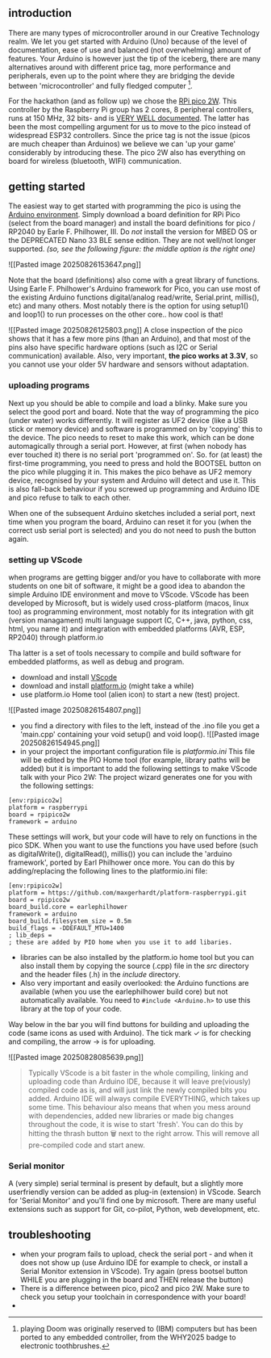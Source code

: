 ## introduction
There are many types of microcontroller around in our Creative Technology realm. We let you get started with Arduino (Uno) because of the level of documentation, ease of use and balanced (not overwhelming) amount of features. Your Arduino is however just the tip of the iceberg, there are many alternatives around with different price tag, more performance and peripherals, even up to the point where they are bridging the devide between 'microcontroller' and fully fledged computer [^1]. 

For the hackathon (and as follow up) we chose the [RPi pico 2W](https://www.raspberrypi.com/products/raspberry-pi-pico-2/). This controller by the Raspberry Pi group has 2 cores, 8 peripheral controllers, runs at 150 MHz, 32 bits- and is [VERY WELL documented](https://datasheets.raspberrypi.com/picow/pico-2-w-datasheet.pdf). The latter has been the most compelling argument for us to move to the pico instead of widespread ESP32 controllers. Since the price tag is not the issue (picos are much cheaper than Arduinos) we believe we can 'up your game' considerably by introducing these. The pico 2W also has everything on board for wireless (bluetooth, WIFI) communication. 

## getting started
The easiest way to get started with programming the pico is using the [Arduino environment](https://www.arduino.cc/en/software/). Simply download a board definition for RPi Pico (select from the board manager) and install the board definitions for pico / RP2040 by Earle F. Philhower, III. Do *not* install the version for MBED OS or the DEPRECATED Nano 33 BLE sense edition. They are not well/not longer supported. *(so, see the following figure: the middle option is the right one)*

![[Pasted image 20250826153647.png]]

Note that the board (definitions) also come with a great library of functions. Using Earle F. Philhower's Arduino framework for Pico, you can use most of the existing Arduino functions digital/analog read/write, Serial.print, millis(), etc) and many others. Most notably there is the option for using setup1() and loop1() to run processes on the other core.. how cool is that!

![[Pasted image 20250826125803.png]]
A close inspection of the pico shows that it has a few more pins (than an Arduino), and that most of the pins also have specific hardware options (such as I2C or Serial communication) available. Also, very important, **the pico works at 3.3V**, so you cannot use your older 5V hardware and sensors without adaptation. 

### uploading programs
Next up you should be able to compile and load a blinky. Make sure you select the good port and board. Note that the way of programming the pico (under water) works differently. It will register as UF2 device (like a USB stick or memory device) and software is programmed on by 'copying' this to the device. The pico needs to reset to make this work, which can be done automagically through a serial port. However, at first (when nobody has ever touched it) there is no serial port 'programmed on'. So. for (at least) the first-time programming, you need to press and hold the BOOTSEL button on the pico while plugging it in. This makes the pico behave as UF2 memory device, recognised by your system and Arduino will detect and use it. This is also fall-back behaviour if you screwed up programming and Arduino IDE and pico refuse to talk to each other. 

When one of the subsequent Arduino sketches included a serial port, next time when you program the board, Arduino can reset it for you (when the correct usb serial port is selected) and you do not need to push the button again.

### setting up VScode
when programs are getting bigger and/or you have to collaborate with more students on one bit of software, it might be a good idea to abandon the simple Arduino IDE environment and move to VScode. VScode has been developed by Microsoft, but is widely used cross-platform (macos, linux too) as programming environment, most notably for its integration with git (version managament) multi language support (C, C++, java, python, css, html, you name it) and integration with embedded platforms (AVR, ESP, RP2040) through platform.io

Tha latter is a set of tools necessary to compile and build software for embedded platforms, as well as debug and program. 

- download and install [VScode](https://code.visualstudio.com/download)
- download and install [platform.io](https://platformio.org/install/ide?install=vscode) (might take a while)
- use platform.io Home tool (alien icon) to start a new (test) project.

![[Pasted image 20250826154807.png]]

- you find a directory with files to the left, instead of the .ino file you get a 'main.cpp' containing your void setup() and void loop().
![[Pasted image 20250826154945.png]]
- in your project the important configuration file is *platformio.ini* This file will be edited by the PIO Home tool (for example, library paths will be added) but it is important to add the following settings to make VScode talk with your Pico 2W: The project wizard generates one for you with the following settings: 
```
[env:rpipico2w]
platform = raspberrypi
board = rpipico2w
framework = arduino
```
   These settings will work, but your code will have to rely on functions in the pico SDK. When you want to use the functions you have used before (such as digitalWrite(), digitalRead(), millis()) you can include the 'arduino framework', ported by Earl Philhower once more. You can do this by adding/replacing the following lines to the platformio.ini file: 
```
[env:rpipico2w]
platform = https://github.com/maxgerhardt/platform-raspberrypi.git
board = rpipico2w
board_build.core = earlephilhower
framework = arduino
board_build.filesystem_size = 0.5m  
build_flags = -DDEFAULT_MTU=1400
; lib_deps =
; these are added by PIO home when you use it to add libaries. 
```
- libraries can be also installed by the platform.io home tool but you can also install them by copying the source (.cpp) file in the *src* directory and the header files (.h) in the *include* directory.
- Also very important and easily overlooked: the Arduino functions are available (when you use the earlephilhower build core) but not automatically available. You need to `#include <Arduino.h>` to use this library at the top of your code. 

Way below in the bar you will find buttons for building and uploading the code (same icons as used with Arduino). The tick mark ✓ is for checking and compiling, the arrow → is for uploading.

![[Pasted image 20250828085639.png]]

>Typically VScode is a bit faster in the whole compiling, linking and uploading code than Arduino IDE, because it will leave pre(viously) compiled code as is, and will just link the newly compiled bits you added. Arduino IDE will always compile EVERYTHING, which takes up some time. This behaviour also means that when you mess around with dependencies, added new libraries or made big changes throughout the code, it is wise to start 'fresh'. You can do this by hitting the thrash button 🗑︎ next to the right arrow. This will remove all pre-compiled code and start anew. 

### Serial monitor
A (very simple) serial terminal is present by default, but a slightly more userfriendly version can be added as plug-in (extension) in VScode. Search for 'Serial Monitor' and you'll find one by microsoft. There are many useful extensions such as support for Git, co-pilot, Python, web development, etc. 

## troubleshooting
- when your program fails to upload, check the serial port - and when it does not show up (use Arduino IDE for example to check, or install a Serial Monitor extension in VScode). Try again (press bootsel button WHILE you are plugging in the board and THEN release the button)
- There is a difference between pico, pico2 and pico 2W. Make sure to check you setup your toolchain in correspondence with your board!
- 


[^1]: playing Doom was originally reserved to (IBM) computers but has been ported to any embedded controller, from the WHY2025 badge to electronic toothbrushes. 
